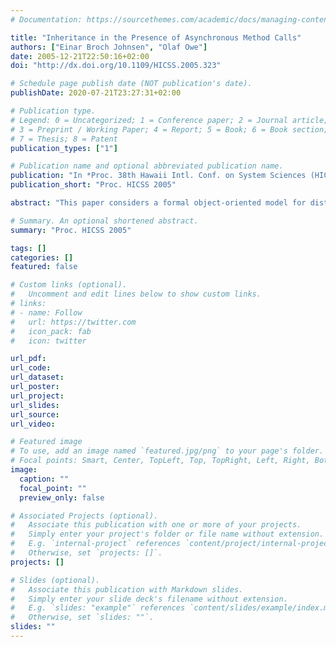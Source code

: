 ```yaml
---
# Documentation: https://sourcethemes.com/academic/docs/managing-content/

title: "Inheritance in the Presence of Asynchronous Method Calls"
authors: ["Einar Broch Johnsen", "Olaf Owe"]
date: 2005-12-21T22:50:16+02:00
doi: "http://dx.doi.org/10.1109/HICSS.2005.323"

# Schedule page publish date (NOT publication's date).
publishDate: 2020-07-21T23:27:31+02:00

# Publication type.
# Legend: 0 = Uncategorized; 1 = Conference paper; 2 = Journal article;
# 3 = Preprint / Working Paper; 4 = Report; 5 = Book; 6 = Book section;
# 7 = Thesis; 8 = Patent
publication_types: ["1"]

# Publication name and optional abbreviated publication name.
publication: "In *Proc. 38th Hawaii Intl. Conf. on System Sciences (HICSS-38)*, © IEEE press, 2005."
publication_short: "Proc. HICSS 2005"

abstract: "This paper considers a formal object-oriented model for distributed computing.  Object orientation appears as a leading framework for concurrent and distributed systems.  However, the synchronization of the RPC communication model is unsatisfactory in many distributed systems.  Asynchronous message passing gives better control and efficiency in this setting, but lacks the structure and discipline of traditional object-oriented methods. The integration of the message concept in the object-oriented paradigm is unsettled, especially with respect to inheritance and redefinition.  We propose an approach combining asynchronous method calls and conditional processor release points, which reduces the cost of waiting for replies in the distributed environment while avoiding low-level synchronization constructs such as explicit signaling.  Even the lack of replies to method calls in unstable environments need not lead to deadlock in the invoking objects.  This property seems attractive in asynchronous, open, or unreliable environments.  Furthermore, the approach allows active and passive behavior (client and server) to be combined in concurrent objects in a very natural way.  In this paper, we consider the integration of these constructs with a mechanism for multiple inheritance within a small object-oriented language.  The language constructs are formally described by an operational semantics defined in rewriting logic."

# Summary. An optional shortened abstract.
summary: "Proc. HICSS 2005"

tags: []
categories: []
featured: false

# Custom links (optional).
#   Uncomment and edit lines below to show custom links.
# links:
# - name: Follow
#   url: https://twitter.com
#   icon_pack: fab
#   icon: twitter

url_pdf:
url_code:
url_dataset:
url_poster:
url_project:
url_slides:
url_source:
url_video:

# Featured image
# To use, add an image named `featured.jpg/png` to your page's folder. 
# Focal points: Smart, Center, TopLeft, Top, TopRight, Left, Right, BottomLeft, Bottom, BottomRight.
image:
  caption: ""
  focal_point: ""
  preview_only: false

# Associated Projects (optional).
#   Associate this publication with one or more of your projects.
#   Simply enter your project's folder or file name without extension.
#   E.g. `internal-project` references `content/project/internal-project/index.md`.
#   Otherwise, set `projects: []`.
projects: []

# Slides (optional).
#   Associate this publication with Markdown slides.
#   Simply enter your slide deck's filename without extension.
#   E.g. `slides: "example"` references `content/slides/example/index.md`.
#   Otherwise, set `slides: ""`.
slides: ""
---
```

